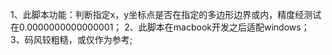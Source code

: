 1、此脚本功能：判断指定x，y坐标点是否在指定的多边形边界或内，精度经测试在0.0000000000000001；
2、此脚本在macbook开发之后适配windows；
3、码风较粗糙，或仅作为参考;


